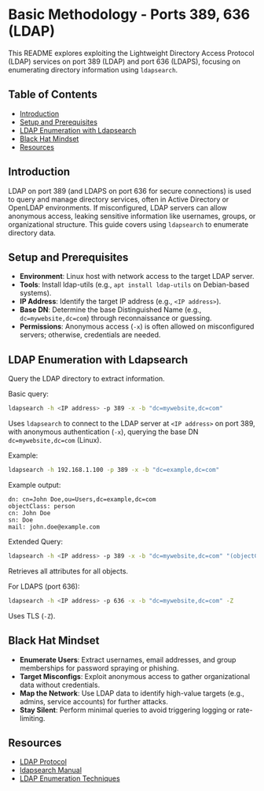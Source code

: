 # Basic Methodology - Ports 389, 636 (LDAP)

This README explores exploiting the Lightweight Directory Access Protocol (LDAP) services on port 389 (LDAP) and port 636 (LDAPS), focusing on enumerating directory information using `ldapsearch`.

## Table of Contents

- [Introduction](#introduction)
- [Setup and Prerequisites](#setup-and-prerequisites)
- [LDAP Enumeration with Ldapsearch](#ldap-enumeration-with-ldapsearch)
- [Black Hat Mindset](#black-hat-mindset)
- [Resources](#resources)

## Introduction

LDAP on port 389 (and LDAPS on port 636 for secure connections) is used to query and manage directory services, often in Active Directory or OpenLDAP environments. If misconfigured, LDAP servers can allow anonymous access, leaking sensitive information like usernames, groups, or organizational structure. This guide covers using `ldapsearch` to enumerate directory data.

## Setup and Prerequisites

- **Environment**: Linux host with network access to the target LDAP server.
- **Tools**: Install ldap-utils (e.g., `apt install ldap-utils` on Debian-based systems).
- **IP Address**: Identify the target IP address (e.g., `<IP address>`).
- **Base DN**: Determine the base Distinguished Name (e.g., `dc=mywebsite,dc=com`) through reconnaissance or guessing.
- **Permissions**: Anonymous access (`-x`) is often allowed on misconfigured servers; otherwise, credentials are needed.

## LDAP Enumeration with Ldapsearch

Query the LDAP directory to extract information.

Basic query:
```bash
ldapsearch -h <IP address> -p 389 -x -b "dc=mywebsite,dc=com"
```
Uses `ldapsearch` to connect to the LDAP server at `<IP address>` on port 389, with anonymous authentication (`-x`), querying the base DN `dc=mywebsite,dc=com` (Linux).

Example:
```bash
ldapsearch -h 192.168.1.100 -p 389 -x -b "dc=example,dc=com"
```

Example output:
```ldif
dn: cn=John Doe,ou=Users,dc=example,dc=com
objectClass: person
cn: John Doe
sn: Doe
mail: john.doe@example.com
```

Extended Query:
```bash
ldapsearch -h <IP address> -p 389 -x -b "dc=mywebsite,dc=com" "(objectClass=*)" *
```
Retrieves all attributes for all objects.

For LDAPS (port 636):
```bash
ldapsearch -h <IP address> -p 636 -x -b "dc=mywebsite,dc=com" -Z
```
Uses TLS (`-Z`).

## Black Hat Mindset

- **Enumerate Users**: Extract usernames, email addresses, and group memberships for password spraying or phishing.
- **Target Misconfigs**: Exploit anonymous access to gather organizational data without credentials.
- **Map the Network**: Use LDAP data to identify high-value targets (e.g., admins, service accounts) for further attacks.
- **Stay Silent**: Perform minimal queries to avoid triggering logging or rate-limiting.

## Resources

- [LDAP Protocol](https://ldap.com)
- [ldapsearch Manual](https://linux.die.net/man/1/ldapsearch)
- [LDAP Enumeration Techniques](https://book.hacktricks.xyz/pentesting/pentesting-ldap)

